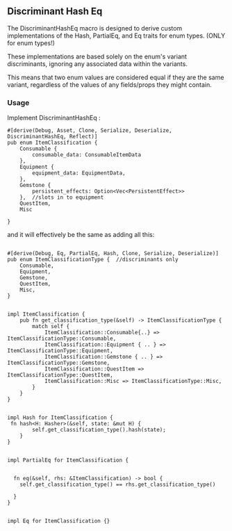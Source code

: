 ## Discriminant Hash Eq 

The DiscriminantHashEq macro is designed to derive custom implementations of the Hash, PartialEq, and Eq traits for enum types.   (ONLY for enum types!) 

These implementations are based solely on the enum's variant discriminants, ignoring any associated data within the variants. 

This means that two enum values are considered equal if they are the same variant, regardless of the values of any fields/props they might contain.


### Usage 



Implement DiscriminantHashEq : 

```
#[derive(Debug, Asset, Clone, Serialize, Deserialize, DiscriminantHashEq, Reflect)]
pub enum ItemClassification {
    Consumable {
    	consumable_data: ConsumableItemData
    },
    Equipment {
        equipment_data: EquipmentData,
    },
    Gemstone {
        persistent_effects: Option<Vec<PersistentEffect>>
    },  //slots in to equipment 
    QuestItem,
    Misc 

}

```

and it will effectively be the same as adding all this: 

```

#[derive(Debug, Eq, PartialEq, Hash, Clone, Serialize, Deserialize)]
pub enum ItemClassificationType {  //discriminants only 
    Consumable,
    Equipment,
    Gemstone,
    QuestItem,
    Misc,
}


impl ItemClassification {
    pub fn get_classification_type(&self) -> ItemClassificationType {
        match self {
            ItemClassification::Consumable{..} => ItemClassificationType::Consumable,
            ItemClassification::Equipment { .. } => ItemClassificationType::Equipment,
            ItemClassification::Gemstone { .. } => ItemClassificationType::Gemstone,
            ItemClassification::QuestItem => ItemClassificationType::QuestItem,
            ItemClassification::Misc => ItemClassificationType::Misc,
        }
    }
}


impl Hash for ItemClassification {
 fn hash<H: Hasher>(&self, state: &mut H) {
        self.get_classification_type().hash(state);
    }
}


impl PartialEq for ItemClassification {

	
  fn eq(&self, rhs: &ItemClassification) -> bool { 
  	self.get_classification_type() == rhs.get_classification_type()

  }
}
  

impl Eq for ItemClassification {}


```
